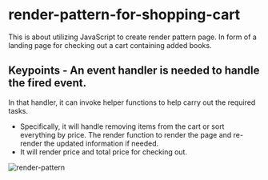 # render-pattern-for-shopping-cart
This is about utilizing JavaScript to create render pattern page.
In form of a landing page for checking out a cart containing added books.

## Keypoints - An event handler is needed to handle the fired event.
In that handler, it can invoke helper functions to help carry out the required tasks.
- Specifically, it will handle removing items from the cart or sort everything by price.
The render function to render the page and re-render the updated information if needed.
- It will render price and total price for checking out.

![render-pattern](https://user-images.githubusercontent.com/39269842/169884106-ed65db82-c093-49de-914b-896f81069ae0.png)
